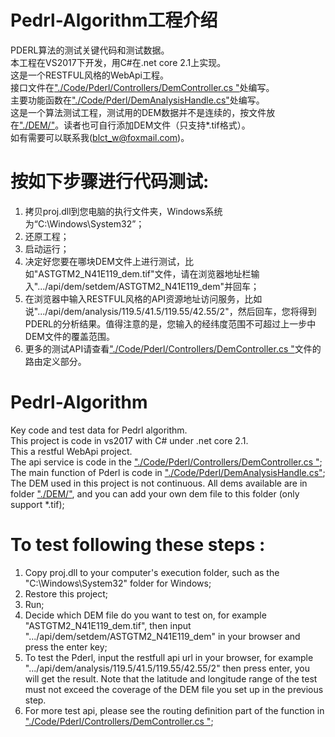 # Pedrl-Algorithm工程介绍
PDERL算法的测试关键代码和测试数据。  
本工程在VS2017下开发，用C#在.net core 2.1上实现。    
这是一个RESTFUL风格的WebApi工程。    
接口文件在["./Code/Pderl/Controllers/DemController.cs "](https://github.com/blct-w/Pedrl-Algorithm/blob/master/Code/Pderl/Controllers/DemController.cs)处编写。    
主要功能函数在["./Code/Pderl/DemAnalysisHandle.cs"](https://github.com/blct-w/Pedrl-Algorithm/blob/master/Code/Pderl/DemAnalysisHandle.cs)处编写。    
这是一个算法测试工程，测试用的DEM数据并不是连续的，按文件放在["./DEM/"](https://github.com/blct-w/Pedrl-Algorithm/tree/master/DEM)。读者也可自行添加DEM文件（只支持*.tif格式）。   
如有需要可以联系我(blct_w@foxmail.com)。

# 按如下步骤进行代码测试:
1. 拷贝proj.dll到您电脑的执行文件夹，Windows系统为“C:\Windows\System32”；
2. 还原工程；
3. 启动运行；
4. 决定好您要在哪块DEM文件上进行测试，比如"ASTGTM2_N41E119_dem.tif"文件，请在浏览器地址栏输入".../api/dem/setdem/ASTGTM2_N41E119_dem"并回车；
5. 在浏览器中输入RESTFUL风格的API资源地址访问服务，比如说".../api/dem/analysis/119.5/41.5/119.55/42.55/2"，然后回车，您将得到PDERL的分析结果。值得注意的是，您输入的经纬度范围不可超过上一步中DEM文件的覆盖范围。
6. 更多的测试API请查看["./Code/Pderl/Controllers/DemController.cs "](https://github.com/blct-w/Pedrl-Algorithm/blob/master/Code/Pderl/Controllers/DemController.cs)文件的路由定义部分。


# Pedrl-Algorithm   
Key code and test data for Pedrl algorithm.  
This project is code in vs2017 with C# under .net core 2.1.  
This a restful WebApi project.   
The api service is code in the ["./Code/Pderl/Controllers/DemController.cs "](https://github.com/blct-w/Pedrl-Algorithm/blob/master/Code/Pderl/Controllers/DemController.cs); 
The main function of Pderl is code in ["./Code/Pderl/DemAnalysisHandle.cs"](https://github.com/blct-w/Pedrl-Algorithm/blob/master/Code/Pderl/DemAnalysisHandle.cs);   
The DEM used in this project is not continuous. All dems available are in folder ["./DEM/"](https://github.com/blct-w/Pedrl-Algorithm/tree/master/DEM), and you can add your own dem file to this folder (only support *.tif); 
 
# To test following these steps :
1. Copy proj.dll to your computer's execution folder, such as the "C:\Windows\System32" folder for Windows;
2. Restore this project;
3. Run;
4. Decide which DEM file do you want to test on, for example "ASTGTM2_N41E119_dem.tif", then input ".../api/dem/setdem/ASTGTM2_N41E119_dem" in your browser and press the enter key;
5. To test the Pderl, input the restfull api url in your browser, for example ".../api/dem/analysis/119.5/41.5/119.55/42.55/2" then press enter, you will get the result. Note that the latitude and longitude range of the test must not exceed the coverage of the DEM file you set up in the previous step.
6. For more test api, please see the routing definition part of the function in ["./Code/Pderl/Controllers/DemController.cs "](https://github.com/blct-w/Pedrl-Algorithm/blob/master/Code/Pderl/Controllers/DemController.cs);
